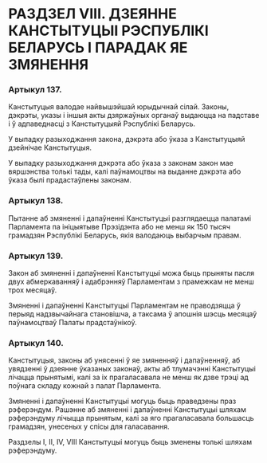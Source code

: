 # РАЗД3ЕЛ VIII. ДЗЕЯННЕ КАНСТЫТУЦЫІ РЭСПУБЛІКІ БЕЛАРУСЬ І ПАРАДАК ЯЕ ЗМЯНЕННЯ

### Артыкул 137.

Канстытуцыя валодае найвышэйшай юрыдычнай сілай. Законы, дэкрэты, указы і іншыя акты дзяржаўных органаў выдаюцца на падставе і ў адпаведнасці з Канстытуцыяй Рэспублікі Беларусь.

У выпадку разыходжання закона, дэкрэта або ўказа з Канстытуцыяй дзейнічае Канстытуцыя.

У выпадку разыходжання дэкрэта або ўказа з законам закон мае вяршэнства толькі тады, калі паўнамоцтвы на выданне дэкрэта або ўказа былі прадастаўлены законам.

### Артыкул 138.

Пытанне аб змяненні і дапаўненні Канстытуцыі разглядаецца палатамі Парламента па ініцыятыве Прэзідэнта або не менш як 150 тысяч грамадзян Рэспублікі Беларусь, якія валодаюць выбарчым правам.

### Артыкул 139.

Закон аб змяненні і дапаўненні Канстытуцыі можа быць прыняты пасля двух абмеркаванняў і адабрэнняў Парламентам з прамежкам не менш трох месяцаў.

Змяненні і дапаўненні Канстытуцыі Парламентам не праводзяцца ў перыяд надзвычайнага становішча, а таксама ў апошнія шэсць месяцаў паўнамоцтваў Палаты прадстаўнікоў.

### Артыкул 140.

Канстытуцыя, законы аб унясенні ў яе змяненняў і дапаўненняў, аб увядзенні ў дзеянне ўказаных законаў, акты аб тлумачэнні Канстытуцыі лічацца прынятымі, калі за іх прагаласавала не менш як дзве трэці ад поўнага складу кожнай з палат Парламента.

Змяненні і дапаўненні Канстытуцыі могуць быць праведзены праз рэферэндум. Рашэнне аб змяненні і дапаўненні Канстытуцыі шляхам рэферэндуму лічыцца прынятым, калі за яго прагаласавала большасць грамадзян, унесеных у спісы для галасавання.

Раздзелы І, ІІ, ІV, VIII Канстытуцыі могуць быць зменены толькі шляхам рэферэндуму.
